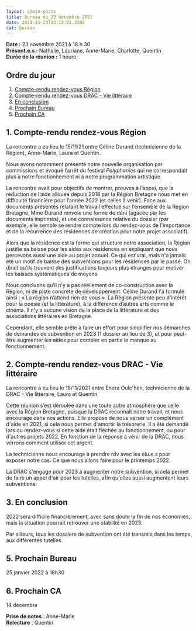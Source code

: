 ```yaml
---
layout: admin-posts
title: Bureau du 23 novembre 2021
date: 2021-11-23T13:12:21.220Z
cat: bureau
---
```

**Date :** 23 novembre 2021 à 18 h 30  
**Présent.e.s :** Nathalie, Lauriane, Anne-Marie, Charlotte, Quentin   
**Durée de la réunion :** 1 heure  

## Ordre du jour

1. [Compte-rendu rendez-vous Région](#un)
2. [Compte-rendu rendez-vous DRAC - Vie littéraire](#deux)
3. [En conclusion](#trois)
5. [Prochain Bureau](#bureau)
6. [Prochain CA](#ca)

## <a href="#un"></a> 1\. Compte-rendu rendez-vous Région

La rencontre a eu lieu le 15/11/21 entre Céline Durand (technicienne de la Région), Anne-Marie, Laura et Quentin.

Nous avons notamment présenté notre nouvelle organisation par commissions et évoqué l’arrêt du festival *Polyphonies* qui ne correspondait plus à notre fonctionnement ni à notre programmation artistique.

La rencontre avait pour objectifs de montrer, preuves à l’appui, que la réduction de l’aide allouée depuis 2018 par la Région Bretagne nous met en difficulté financière pour l’année 2022 (et celles à venir). Face aux documents présentés relatant le travail effectué sur l’ensemble de la Région Bretagne, Mme Durand renvoie une forme de déni (agacée par les documents imprimés), et une connaissance relative du dossier (par exemple, elle semble se rendre compte lors du rendez-vous de l'importance et de la récurrence des résidences de création pour notre projet associatif).

Alors que la résidence est la forme qui structure notre association, la Région justifie sa baisse pour les aides aux résidences en expliquant que nous percevons aussi une aide au projet annuel. Ce qui est vrai, mais n'a jamais été un motif de baisse des subventions pour les résidences par le passé. On dirait qu'ils trouvent des justifications toujours plus étranges pour motiver les baisses systématiques de moyens.

Nous concluons qu’il n’y a pas réellement de co-construction avec la Région, ni de piste concrète de développement. Céline Durand l'a formulé ainsi : « La région n’attend rien de vous ». La Région présente peu d’intérêt pour la poésie (et la littérature), à la différence d’autres arts comme le cinéma. Il n'y a aucune vision de la place de la littérature et des associations littéraires en Bretagne.

Cependant, elle semble prête à faire un effort pour simplifier nos démarches de demandes de subvention en 2023 (1 dossier au lieu de 3), et pour peut-être augmenter les aides pour combler en partie le manque au fonctionnement.

## <a href="#deux"></a> 2\. Compte-rendu rendez-vous DRAC - Vie littéraire

La rencontre a eu lieu le 18/11/2021 entre Enora Oulc'hen, technicienne de la DRAC - Vie littéraire, Laura et Quentin.

Cette réunion s’est déroulée dans une toute autre atmosphère que celle avec la Région Bretagne, puisque la DRAC reconnaît notre travail, et nous encourage dans nos actions. Elle propose de nous verser un complément d'aide en 2021, si cela nous permet d'amortir la trésorerie. Il a été demandé lors du rendez-vous si cette aide était fléchée au fonctionnement, ou pour d'autres projets 2022. En fonction de la réponse à venir de la DRAC, nous verrons comment utiliser cet argent.

La technicienne nous encourage à prendre rdv avec les élu.e.s pour exposer notre cas. Ce que nous allons faire pour le printemps 2022.

La DRAC s'engage pour 2023 à augmenter notre subvention, si cela permet de faire un appel d'air pour les tutelles, afin qu'elles aussi augmentent leurs subventions.

## <a href="#trois"></a> 3\. En conclusion

2022 sera difficile financièrement, avec sans doute la fin de nos économies, mais la situation pourrait retrouver une stabilité en 2023.

Par ailleurs, tous les dossiers de subvention ont été transmis dans les temps aux différentes tutelles.

## <a href="#bureau"></a> 5\. Prochain Bureau

25 janvier 2022 à 18h30

## <a href="#ca"></a> 6\. Prochain CA

14 décembre

**Prise de notes** : Anne-Marie  
**Relecture** : Quentin
